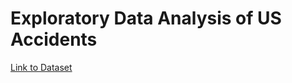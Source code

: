# Exploratory Data Analysis of US Accidents

[Link to Dataset](https://www.kaggle.com/sobhanmoosavi/us-accidents)
